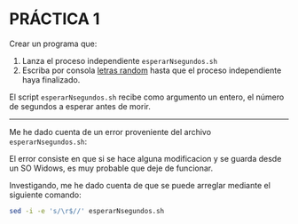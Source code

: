 # PRÁCTICA 1

Crear un programa que:
1. Lanza el proceso independiente `esperarNsegundos.sh`
2. Escriba por consola [letras random](https://www.baeldung.com/java-random-string) hasta que el proceso independiente haya finalizado.

El script `esperarNsegundos.sh` recibe como argumento un entero, el número de segundos a esperar antes de morir.

---
Me he dado cuenta de un error proveniente del archivo `esperarNsegundos.sh`: 

El error consiste en que si se hace alguna modificacion y se guarda desde un SO Widows, es muy probable que deje de funcionar.

Investigando, me he dado cuenta de que se puede arreglar mediante el siguiente comando:
```sh
sed -i -e 's/\r$//' esperarNsegundos.sh
```